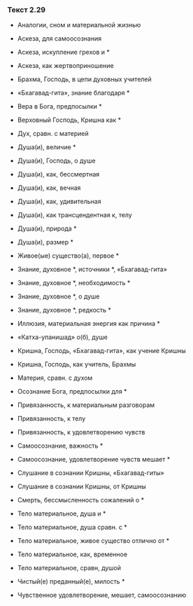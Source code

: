 ### Текст 2.29

- Аналогии, сном и материальной жизнью

- Аскеза, для самоосознания

- Аскеза, искупление грехов и *

- Аскеза, как жертвоприношение

- Брахма, Господь, в цепи духовных учителей

- «Бхагавад-гита», знание благодаря *

- Вера в Бога, предпосылки *

- Верховный Господь, Кришна как *

- Дух, сравн. с материей

- Душа(и), величие *

- Душа(и), Господь, о душе

- Душа(и), как, бессмертная

- Душа(и), как, вечная

- Душа(и), как, удивительная

- Душа(и), как трансцендентная к, телу

- Душа(и), природа *

- Душа(и), размер *

- Живое(ые) существо(а), первое *

- Знание, духовное *, источники *, «Бхагавад-гита»

- Знание, духовное *, необходимость *

- Знание, духовное *, о душе

- Знание, духовное *, редкость *

- Иллюзия, материальная энергия как причина *

- «Катха-упанишад» о(б), душе

- Кришна, Господь, «Бхагавад-гита», как учение Кришны

- Кришна, Господь, как учитель, Брахмы

- Материя, сравн. с духом

- Осознание Бога, предпосылки для *

- Привязанность, к материальным разговорам

- Привязанность, к телу

- Привязанность, к удовлетворению чувств

- Самоосознание, важность *

- Самоосознание, удовлетворение чувств мешает *

- Слушание в сознании Кришны, «Бхагавад-гиты»

- Слушание в сознании Кришны, от Кришны

- Смерть, бессмысленность сожалений о *

- Тело материальное, душа и *

- Тело материальное, душа сравн. с *

- Тело материальное, живое существо отлично от *

- Тело материальное, как, временное

- Тело материальное, сравн, душой

- Чистый(е) преданный(е), милость *

- Чувственное удовлетворение, мешает, самоосознанию
	
